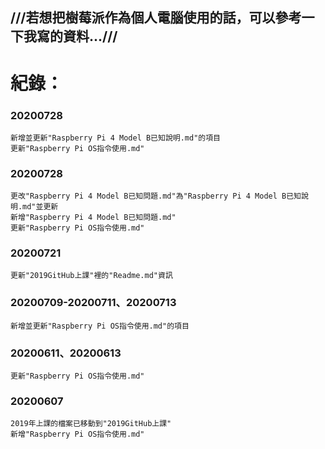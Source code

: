 ## ///若想把樹莓派作為個人電腦使用的話，可以參考一下我寫的資料...///
# 紀錄：
### 20200728
```
新增並更新"Raspberry Pi 4 Model B已知說明.md"的項目
更新"Raspberry Pi OS指令使用.md"
```
### 20200728
```
更改"Raspberry Pi 4 Model B已知問題.md"為"Raspberry Pi 4 Model B已知說明.md"並更新
新增"Raspberry Pi 4 Model B已知問題.md"
更新"Raspberry Pi OS指令使用.md"
```
### 20200721
```
更新"2019GitHub上課"裡的"Readme.md"資訊
```
### 20200709-20200711、20200713
```
新增並更新"Raspberry Pi OS指令使用.md"的項目
```
### 20200611、20200613
```
更新"Raspberry Pi OS指令使用.md"
```
### 20200607 
```
2019年上課的檔案已移動到"2019GitHub上課"
新增"Raspberry Pi OS指令使用.md"
```
